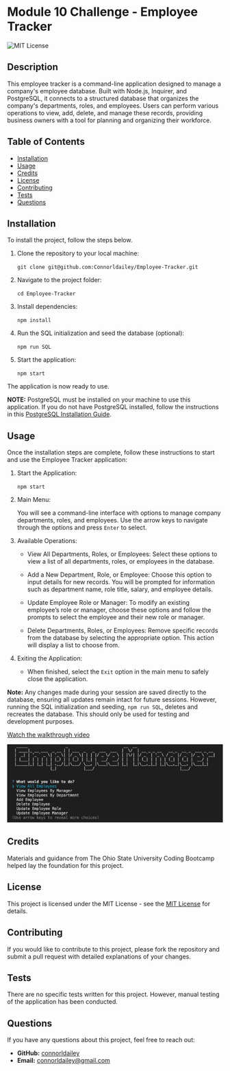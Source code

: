 # Module 10 Challenge - Employee Tracker

![MIT License](https://img.shields.io/badge/License-MIT-yellow.svg)

## Description 

This employee tracker is a command-line application designed to manage a company's employee database. Built with Node.js, Inquirer, and PostgreSQL, it connects to a structured database that organizes the company's departments, roles, and employees. Users can perform various operations to view, add, delete, and manage these records, providing business owners with a tool for planning and organizing their workforce.

## Table of Contents 

- [Installation](#installation)
- [Usage](#usage)
- [Credits](#credits)
- [License](#license)
- [Contributing](#contributing)
- [Tests](#tests)
- [Questions](#questions) 

## Installation 

To install the project, follow the steps below.

1. Clone the repository to your local machine: 
    
    `git clone git@github.com:Connorldailey/Employee-Tracker.git`

2. Navigate to the project folder:

    `cd Employee-Tracker`

3. Install dependencies:

    `npm install`

4. Run the SQL initialization and seed the database (optional):

    `npm run SQL`

5. Start the application:

    `npm start`

The application is now ready to use. 

**NOTE:** PostgreSQL must be installed on your machine to use this application. If you do not have PostgreSQL installed, follow the instructions in this [PostgreSQL Installation Guide](https://coding-boot-camp.github.io/full-stack/postgresql/postgresql-installation-guide).

## Usage 

Once the installation steps are complete, follow these instructions to start and use the Employee Tracker application:

1. Start the Application:

    `npm start`

2. Main Menu:

    You will see a command-line interface with options to manage company departments, roles, and employees. Use the arrow keys to navigate through the options and press `Enter` to select.

3. Available Operations:

    -  View All Departments, Roles, or Employees: Select these options to view a list of all departments, roles, or employees in the database.

    - Add a New Department, Role, or Employee: Choose this option to input details for new records. You will be prompted for information such as department name, role title, salary, and employee details.

    - Update Employee Role or Manager: To modify an existing employee’s role or manager, choose these options and follow the prompts to select the employee and their new role or manager.

    - Delete Departments, Roles, or Employees: Remove specific records from the database by selecting the appropriate option. This action will display a list to choose from.

4. Exiting the Application:

    - When finished, select the `Exit` option in the main menu to safely close the application.

**Note:** Any changes made during your session are saved directly to the database, ensuring all updates remain intact for future sessions. However, running the SQL initialization and seeding, `npm run SQL`, deletes and recreates the database. This should only be used for testing and development purposes.

[Watch the walkthrough video](https://drive.google.com/file/d/1ITglPrjVI0yOwkqhQVAOC1Oms5pLjpqU/view?usp=sharing)

![Main Menu](./assets/images/screenshot.png)

## Credits 

Materials and guidance from The Ohio State University Coding Bootcamp helped lay the foundation for this project.

## License 

This project is licensed under the MIT License - see the [MIT License](https://opensource.org/licenses/MIT) for details. 

## Contributing 

If you would like to contribute to this project, please fork the repository and submit a pull request with detailed explanations of your changes.

## Tests 

There are no specific tests written for this project. However, manual testing of the application has been conducted.

## Questions 

If you have any questions about this project, feel free to reach out: 

- **GitHub:** [connorldailey](https://github.com/connorldailey)
- **Email:** connorldailey@gmail.com
